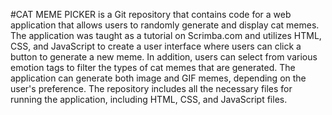 #CAT MEME PICKER
is a Git repository that contains code for a web application that allows users to randomly generate and display cat memes. The application was taught as a tutorial on Scrimba.com and utilizes HTML, CSS, and JavaScript to create a user interface where users can click a button to generate a new meme. In addition, users can select from various emotion tags to filter the types of cat memes that are generated. The application can generate both image and GIF memes, depending on the user's preference. The repository includes all the necessary files for running the application, including HTML, CSS, and JavaScript files.
